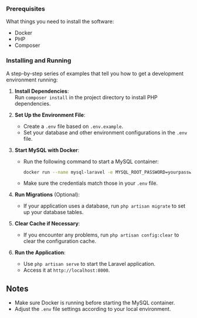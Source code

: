 
### Prerequisites

What things you need to install the software:

- Docker
- PHP
- Composer

### Installing and Running

A step-by-step series of examples that tell you how to get a development environment running:

1. **Install Dependencies**:  
   Run `composer install` in the project directory to install PHP dependencies.

2. **Set Up the Environment File**:
   - Create a `.env` file based on `.env.example`.
   - Set your database and other environment configurations in the `.env` file.

3. **Start MySQL with Docker**:
   - Run the following command to start a MySQL container:
     ```bash
     docker run --name mysql-laravel -e MYSQL_ROOT_PASSWORD=yourpassword -e MYSQL_DATABASE=laravel -e MYSQL_USER=user -e MYSQL_PASSWORD=secret -p 3306:3306 -d mysql:latest
     ```
   - Make sure the credentials match those in your `.env` file.

4. **Run Migrations** (Optional):
   - If your application uses a database, run `php artisan migrate` to set up your database tables.

5. **Clear Cache if Necessary**:
   - If you encounter any problems, run `php artisan config:clear` to clear the configuration cache.

6. **Run the Application**:
   - Use `php artisan serve` to start the Laravel application.
   - Access it at `http://localhost:8000`.

## Notes

- Make sure Docker is running before starting the MySQL container.
- Adjust the `.env` file settings according to your local environment.

